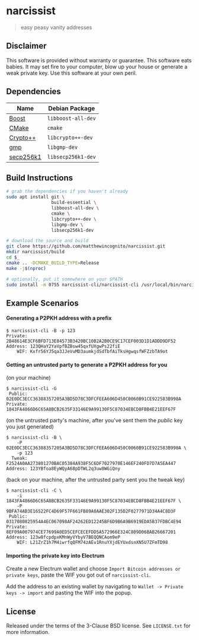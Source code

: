 # narcissist
> easy peasy vanity addresses

## Disclaimer
This software is provided without warranty or guarantee. This software eats babies. It may set fire to your computer, blow up your house or generate a weak private key. Use this software at your own peril.

## Dependencies
|Name|Debian Package|
|-|-|
|[Boost](http://www.boost.org)|`libboost-all-dev`|
|[CMake](https://cmake.org)|`cmake`|
|[Crypto++](https://www.cryptopp.com/)|`libcrypto++-dev`|
|[gmp](https://gmplib.org)|`libgmp-dev`|
|[secp256k1](https://github.com/bitcoin-core/secp256k1)|`libsecp256k1-dev`|

## Build Instructions
```bash
# grab the dependencies if you haven't already
sudo apt install git \
                 build-essential \
                 libboost-all-dev \
                 cmake \
                 libcrypto++-dev \
                 libgmp-dev \
                 libsecp256k1-dev

# download the source and build
git clone https://github.com/matthewincognito/narcissist.git
mkdir narcissist/build
cd $_
cmake .. -DCMAKE_BUILD_TYPE=Release
make -j$(nproc)

# optionally, put it somewhere on your $PATH
sudo install -m 0755 narcissist-cli/narcissist-cli /usr/local/bin/narcissist-cli
```

## Example Scenarios
#### Generating a P2PKH address with a prefix
```
$ narcissist-cli -B -p 123
Private: 2B48614E3CF6BFD713E84573B3420BC10B2A2B0CE9C17CEF003D1D1ADDD9DF52
Address: 123QHaY2YaVpfBZBsw45qxfUXgwPs22fiE
    WIF: Kxfr56YJ5qa3JJeVuMD3aumkjdSdTbfAiTksHgwqsfWFZzbTA9ot
```

#### Getting an untrusted party to generate a P2PKH address for you
(on your machine)

```
$ narcissist-cli -G
 Public: 02E0DC3ECC36388357205A3BD5D78C3DFCFEEA606D450C0060B91CE922583B998A
Private: 1843FA4866D6C65A8BCB2635F33146E9A99130F5C87034EBCD8FBB4E21EEF67F
```

(on the untrusted party's machine, after you've sent them the *public* key you just generated)

```
$ narcissist-cli -B \
    -P 02E0DC3ECC36388357205A3BD5D78C3DFCFEEA606D450C0060B91CE922583B998A \
    -p 123
  Tweak: F2524A0AA273801270BAC05384A938F5C6DF7027970E146EF240FD7D7A5EA447
Address: 123YBfoa8EyWQyA68pDTWL2q3uw8WGiQny
```

(back on your machine, after the untrusted party sent you the tweak key)

```
$ narcissist-cli -C \
    -i 1843FA4866D6C65A8BCB2635F33146E9A99130F5C87034EBCD8FBB4E21EEF67F \
    -P 9BFA74AB3E16522FC4D69F57F661FB89A0AAE302F135D2F0277971D34A4C8D3F
 Public: 0317080825954A4EC067098AF24262ED12245BF6D9B6A9B6919EDA5B37FDBC4E94
Private: 8EF09A007974CE77699A0ED5CEFCECEFDD5A572966E324C809D06BAB26667201
Address: 123w8fcpdpxKMnWyVYbyV7BEQQNCAom9eP
    WIF: L21ZrZ1h7M4iwrfqQFM74zAEv1RnuYXjdEYUxdsnXN5U7ZFmTD98
```

#### Importing the private key into Electrum
Create a new Electrum wallet and choose `Import Bitcoin addresses or private keys`,
paste the WIF you got out of `narcissist-cli`.

Add the address to an existing wallet by navigating to `Wallet -> Private keys -> import`
and pasting the WIF into the popup.

## License
Released under the terms of the 3-Clause BSD license. See `LICENSE.txt` for more
information.
